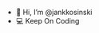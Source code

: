 - 👋 Hi, I’m @jankkosinski
- 💻 Keep On Coding

<!---
jankkosinski/jankkosinski is a ✨ special ✨ repository because its `README.md` (this file) appears on your GitHub profile.
You can click the Preview link to take a look at your changes.
--->
